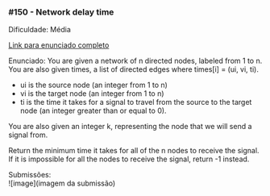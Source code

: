 ### #150 - Network delay time
Dificuldade: Média

[Link para enunciado completo](https://neetcode.io/problems/network-delay-time)

Enunciado: You are given a network of n directed nodes, labeled from 1 to n. You are also given times, a list of directed edges where times[i] = (ui, vi, ti).

- ui is the source node (an integer from 1 to n)
- vi is the target node (an integer from 1 to n)
- ti is the time it takes for a signal to travel from the source to the target node (an integer greater than or equal to 0).

You are also given an integer k, representing the node that we will send a signal from.

Return the minimum time it takes for all of the n nodes to receive the signal. If it is impossible for all the nodes to receive the signal, return -1 instead.

Submissões: <br>
![image](imagem da submissão)
